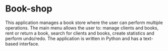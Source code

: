 # Book-shop
This application manages a book store where the user can perform multiple operations. The main menu allows the user to: manage clients and books, rent or return a book, search for clients and books, create statistics and perform undo/redo. The application is written in Python and has a text-based interface.
